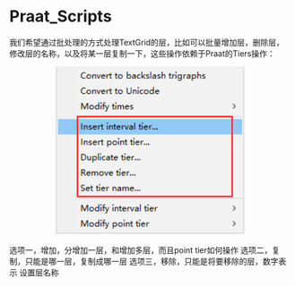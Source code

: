 # Praat_Scripts  
我们希望通过批处理的方式处理TextGrid的层，比如可以批量增加层，删除层，修改层的名称，以及将某一层复制一下，这些操作依赖于Praat的Tiers操作：  

<div align=center><img width="338" height="301" src="../images/tiers_process.png"/></div>

选项一，增加，分增加一层，和增加多层，而且point tier如何操作
选项二，复制，只能是哪一层，复制成哪一层
选项三，移除，只能是将要移除的层，数字表示
设置层名称  


